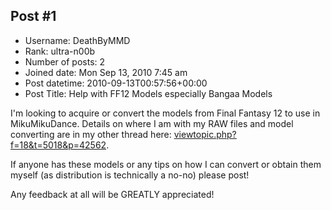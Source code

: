 ## Post #1
- Username: DeathByMMD
- Rank: ultra-n00b
- Number of posts: 2
- Joined date: Mon Sep 13, 2010 7:45 am
- Post datetime: 2010-09-13T00:57:56+00:00
- Post Title: Help with FF12 Models especially Bangaa Models

I'm looking to acquire or convert the models from Final Fantasy 12 to use in MikuMikuDance.
Details on where I am with my RAW files and model converting are in my other thread here: [viewtopic.php?f=18&t=5018&p=42562](http://forum.xentax.com/viewtopic.php?f=18&t=5018&p=42562).

If anyone has these models or any tips on how I can convert or obtain them myself (as distribution is technically a no-no) please post! 

Any feedback at all will be GREATLY appreciated!

